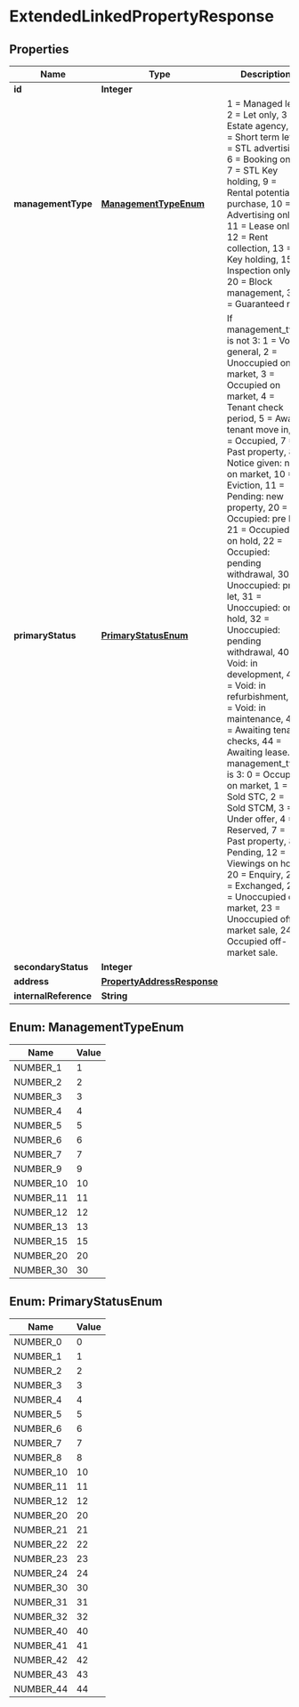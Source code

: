 

# ExtendedLinkedPropertyResponse


## Properties

| Name | Type | Description | Notes |
|------------ | ------------- | ------------- | -------------|
|**id** | **Integer** |  |  [optional] |
|**managementType** | [**ManagementTypeEnum**](#ManagementTypeEnum) | 1 &#x3D; Managed let, 2 &#x3D; Let only, 3 &#x3D; Estate agency, 4 &#x3D; Short term let, 5 &#x3D; STL advertising, 6 &#x3D; Booking only, 7 &#x3D; STL Key holding, 9 &#x3D; Rental potential purchase, 10 &#x3D; Advertising only, 11 &#x3D; Lease only, 12 &#x3D; Rent collection, 13 &#x3D; Key holding, 15 &#x3D; Inspection only, 20 &#x3D; Block management, 30 &#x3D; Guaranteed rent |  [optional] |
|**primaryStatus** | [**PrimaryStatusEnum**](#PrimaryStatusEnum) | If management_type is not 3:  1 &#x3D; Void: general, 2 &#x3D; Unoccupied on market, 3 &#x3D; Occupied on market, 4 &#x3D; Tenant check period, 5 &#x3D; Await tenant move in, 6 &#x3D; Occupied, 7 &#x3D; Past property, 8 &#x3D; Notice given: not on market, 10 &#x3D; Eviction, 11 &#x3D; Pending: new property, 20 &#x3D; Occupied: pre let, 21 &#x3D; Occupied: on hold, 22 &#x3D; Occupied: pending withdrawal, 30 &#x3D; Unoccupied: pre let, 31 &#x3D; Unoccupied: on hold, 32 &#x3D; Unoccupied: pending withdrawal, 40 &#x3D; Void: in development, 41 &#x3D; Void: in refurbishment, 42 &#x3D; Void: in maintenance, 43 &#x3D; Awaiting tenant checks, 44 &#x3D; Awaiting lease.\\If management_type is 3:  0 &#x3D; Occupied on market, 1 &#x3D; Sold STC, 2 &#x3D; Sold STCM, 3 &#x3D; Under offer, 4 &#x3D; Reserved, 7 &#x3D; Past property, 8 &#x3D; Pending, 12 &#x3D; Viewings on hold, 20 &#x3D; Enquiry, 21 &#x3D; Exchanged, 22 &#x3D; Unoccupied on market, 23 &#x3D; Unoccupied off-market sale, 24 &#x3D; Occupied off-market sale. |  [optional] |
|**secondaryStatus** | **Integer** |  |  [optional] |
|**address** | [**PropertyAddressResponse**](PropertyAddressResponse.md) |  |  [optional] |
|**internalReference** | **String** |  |  [optional] |



## Enum: ManagementTypeEnum

| Name | Value |
|---- | -----|
| NUMBER_1 | 1 |
| NUMBER_2 | 2 |
| NUMBER_3 | 3 |
| NUMBER_4 | 4 |
| NUMBER_5 | 5 |
| NUMBER_6 | 6 |
| NUMBER_7 | 7 |
| NUMBER_9 | 9 |
| NUMBER_10 | 10 |
| NUMBER_11 | 11 |
| NUMBER_12 | 12 |
| NUMBER_13 | 13 |
| NUMBER_15 | 15 |
| NUMBER_20 | 20 |
| NUMBER_30 | 30 |



## Enum: PrimaryStatusEnum

| Name | Value |
|---- | -----|
| NUMBER_0 | 0 |
| NUMBER_1 | 1 |
| NUMBER_2 | 2 |
| NUMBER_3 | 3 |
| NUMBER_4 | 4 |
| NUMBER_5 | 5 |
| NUMBER_6 | 6 |
| NUMBER_7 | 7 |
| NUMBER_8 | 8 |
| NUMBER_10 | 10 |
| NUMBER_11 | 11 |
| NUMBER_12 | 12 |
| NUMBER_20 | 20 |
| NUMBER_21 | 21 |
| NUMBER_22 | 22 |
| NUMBER_23 | 23 |
| NUMBER_24 | 24 |
| NUMBER_30 | 30 |
| NUMBER_31 | 31 |
| NUMBER_32 | 32 |
| NUMBER_40 | 40 |
| NUMBER_41 | 41 |
| NUMBER_42 | 42 |
| NUMBER_43 | 43 |
| NUMBER_44 | 44 |



